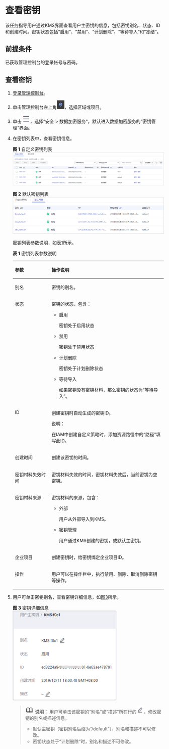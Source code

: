 # 查看密钥<a name="dew_01_0179"></a>

该任务指导用户通过KMS界面查看用户主密钥的信息，包括密钥别名、状态、ID和创建时间。密钥状态包括“启用“、“禁用“、“计划删除“、“等待导入“和“冻结“。

## 前提条件<a name="section6205788316731"></a>

已获取管理控制台的登录帐号与密码。

## 查看密钥<a name="section4980422016839"></a>

1.  [登录管理控制台](https://console.huaweicloud.com)。
2.  单击管理控制台左上角![](figures/icon_region.png)，选择区域或项目。
3.  单击![](figures/icon-servicelist.png)，选择“安全  \>  数据加密服务“，默认进入数据加密服务的“密钥管理“界面。

1.  在密钥列表中，查看密钥信息。

    **图 1**  自定义密钥列表<a name="fig1440513751715"></a>  
    ![](figures/自定义密钥列表.png "自定义密钥列表")

    **图 2**  默认密钥列表<a name="fig999553811401"></a>  
    ![](figures/默认密钥列表.png "默认密钥列表")

    密钥列表参数说明，如[表1](#table124973611167)所示。

    **表 1**  密钥列表参数说明

    <a name="table124973611167"></a>
    <table><thead align="left"><tr id="row1349515691615"><th class="cellrowborder" valign="top" width="24.25%" id="mcps1.2.3.1.1"><p id="p164951466164"><a name="p164951466164"></a><a name="p164951466164"></a>参数</p>
    </th>
    <th class="cellrowborder" valign="top" width="75.75%" id="mcps1.2.3.1.2"><p id="p1949519681619"><a name="p1949519681619"></a><a name="p1949519681619"></a>操作说明</p>
    </th>
    </tr>
    </thead>
    <tbody><tr id="row1849515612161"><td class="cellrowborder" valign="top" width="24.25%" headers="mcps1.2.3.1.1 "><p id="p124951565161"><a name="p124951565161"></a><a name="p124951565161"></a>别名</p>
    </td>
    <td class="cellrowborder" valign="top" width="75.75%" headers="mcps1.2.3.1.2 "><p id="p184953681614"><a name="p184953681614"></a><a name="p184953681614"></a>密钥的别名。</p>
    </td>
    </tr>
    <tr id="row104967671619"><td class="cellrowborder" valign="top" width="24.25%" headers="mcps1.2.3.1.1 "><p id="p349506101613"><a name="p349506101613"></a><a name="p349506101613"></a>状态</p>
    </td>
    <td class="cellrowborder" valign="top" width="75.75%" headers="mcps1.2.3.1.2 "><p id="p54951667161"><a name="p54951667161"></a><a name="p54951667161"></a>密钥的状态，包含：</p>
    <a name="ul34961363163"></a><a name="ul34961363163"></a><ul id="ul34961363163"><li>启用<p id="p54951362167"><a name="p54951362167"></a><a name="p54951362167"></a>密钥处于启用状态</p>
    </li><li>禁用<p id="p04955651613"><a name="p04955651613"></a><a name="p04955651613"></a>密钥处于禁用状态</p>
    </li><li>计划删除<p id="p174951961160"><a name="p174951961160"></a><a name="p174951961160"></a>密钥处于计划删除状态</p>
    </li><li>等待导入<p id="p9495166111611"><a name="p9495166111611"></a><a name="p9495166111611"></a>如果密钥没有密钥材料，那么密钥的状态为<span class="parmvalue" id="parmvalue84955641616"><a name="parmvalue84955641616"></a><a name="parmvalue84955641616"></a>“等待导入”</span>。</p>
    </li></ul>
    </td>
    </tr>
    <tr id="row1149614611168"><td class="cellrowborder" valign="top" width="24.25%" headers="mcps1.2.3.1.1 "><p id="p64967613162"><a name="p64967613162"></a><a name="p64967613162"></a>ID</p>
    </td>
    <td class="cellrowborder" valign="top" width="75.75%" headers="mcps1.2.3.1.2 "><p id="p114967618160"><a name="p114967618160"></a><a name="p114967618160"></a>创建密钥时自动生成的密钥ID。</p>
    <div class="note" id="note4295145715255"><a name="note4295145715255"></a><a name="note4295145715255"></a><span class="notetitle"> 说明： </span><div class="notebody"><p id="p831145792515"><a name="p831145792515"></a><a name="p831145792515"></a>在IAM中创建自定义策略时，添加资源路径中的<span class="parmname" id="parmname144631155102417"><a name="parmname144631155102417"></a><a name="parmname144631155102417"></a>“路径”</span>填写此ID。</p>
    </div></div>
    </td>
    </tr>
    <tr id="row1949696141616"><td class="cellrowborder" valign="top" width="24.25%" headers="mcps1.2.3.1.1 "><p id="p18496136121611"><a name="p18496136121611"></a><a name="p18496136121611"></a>创建时间</p>
    </td>
    <td class="cellrowborder" valign="top" width="75.75%" headers="mcps1.2.3.1.2 "><p id="p154966651610"><a name="p154966651610"></a><a name="p154966651610"></a>创建该密钥的时间。</p>
    </td>
    </tr>
    <tr id="row64962617161"><td class="cellrowborder" valign="top" width="24.25%" headers="mcps1.2.3.1.1 "><p id="p2049619641611"><a name="p2049619641611"></a><a name="p2049619641611"></a>密钥材料失效时间</p>
    </td>
    <td class="cellrowborder" valign="top" width="75.75%" headers="mcps1.2.3.1.2 "><p id="p9496106141612"><a name="p9496106141612"></a><a name="p9496106141612"></a>密钥材料失效的时间，密钥材料失效后，当前密钥为空密钥。</p>
    </td>
    </tr>
    <tr id="row849616641614"><td class="cellrowborder" valign="top" width="24.25%" headers="mcps1.2.3.1.1 "><p id="p1349656181618"><a name="p1349656181618"></a><a name="p1349656181618"></a><span id="ph13496866162"><a name="ph13496866162"></a><a name="ph13496866162"></a>密钥</span>材料<span id="ph1649614616164"><a name="ph1649614616164"></a><a name="ph1649614616164"></a>来源</span></p>
    </td>
    <td class="cellrowborder" valign="top" width="75.75%" headers="mcps1.2.3.1.2 "><p id="p194961069168"><a name="p194961069168"></a><a name="p194961069168"></a><span id="ph249613641614"><a name="ph249613641614"></a><a name="ph249613641614"></a>密钥</span>材料<span id="ph16496176141611"><a name="ph16496176141611"></a><a name="ph16496176141611"></a>的来源，包含：</span></p>
    <a name="ul1849618661618"></a><a name="ul1849618661618"></a><ul id="ul1849618661618"><li>外部<p id="p17496156201612"><a name="p17496156201612"></a><a name="p17496156201612"></a>用户从外部导入到KMS。</p>
    </li><li>密钥管理<p id="p1496263162"><a name="p1496263162"></a><a name="p1496263162"></a>用户通过KMS创建的密钥，或默认主密钥。</p>
    </li></ul>
    </td>
    </tr>
    <tr id="row188541550104116"><td class="cellrowborder" valign="top" width="24.25%" headers="mcps1.2.3.1.1 "><p id="p15855205017417"><a name="p15855205017417"></a><a name="p15855205017417"></a>企业项目</p>
    </td>
    <td class="cellrowborder" valign="top" width="75.75%" headers="mcps1.2.3.1.2 "><p id="p8855195054117"><a name="p8855195054117"></a><a name="p8855195054117"></a>创建密钥时，给密钥绑定企业项目ID。</p>
    </td>
    </tr>
    <tr id="row1588925910415"><td class="cellrowborder" valign="top" width="24.25%" headers="mcps1.2.3.1.1 "><p id="p11889159144116"><a name="p11889159144116"></a><a name="p11889159144116"></a>操作</p>
    </td>
    <td class="cellrowborder" valign="top" width="75.75%" headers="mcps1.2.3.1.2 "><p id="p488965914412"><a name="p488965914412"></a><a name="p488965914412"></a>用户可以在操作栏中，执行禁用、删除、取消删除密钥等操作。</p>
    </td>
    </tr>
    </tbody>
    </table>

2.  用户可单击密钥别名，查看密钥详细信息，如[图3](#fig14725810113147)所示。

    **图 3**  密钥详细信息<a name="fig14725810113147"></a>  
    ![](figures/密钥详细信息.png "密钥详细信息")

    >![](public_sys-resources/icon-note.gif) **说明：** 
    >用户可单击该密钥的“别名“或“描述“所在行的![](figures/incon_edit_dew.png)，修改密钥的别名或描述信息。
    >-   默认主密钥（密钥别名后缀为“/default”），别名和描述不可以修改。
    >-   密钥状态处于“计划删除“时，别名和描述不可修改。


